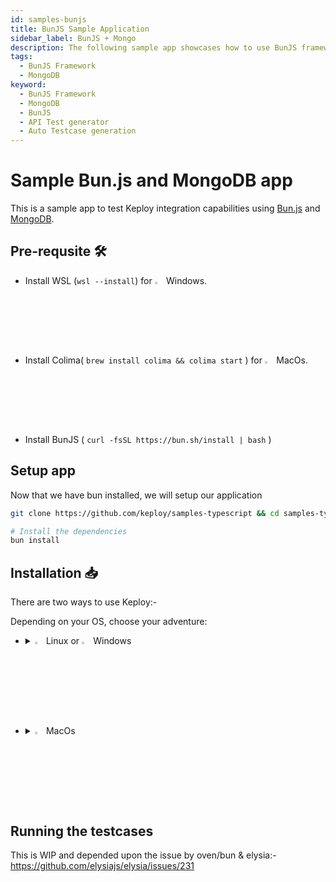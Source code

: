 ```yaml
---
id: samples-bunjs
title: BunJS Sample Application
sidebar_label: BunJS + Mongo
description: The following sample app showcases how to use BunJS framework and the Keploy Platform.
tags:
  - BunJS Framework
  - MongoDB
keyword:
  - BunJS Framework
  - MongoDB
  - BunJS
  - API Test generator
  - Auto Testcase generation
---
```


# Sample Bun.js and MongoDB app

This is a sample app to test Keploy integration capabilities using [Bun.js](https://bun.sh) and [MongoDB](https://www.mongodb.com/).

## Pre-requsite 🛠️

- Install WSL (`wsl --install`) for <img src="/docs/img/os/windows.png" alt="Windows" width="3%" /> Windows.
- Install Colima( `brew install colima && colima start` ) for <img src="/docs/img/os/macos.png" alt="MacOS" width="3%" /> MacOs.
- Install BunJS ( `curl -fsSL https://bun.sh/install | bash` )


## Setup app

Now that we have bun installed, we will setup our application 

```zsh
git clone https://github.com/keploy/samples-typescript && cd samples-typescript/bun-mongo

# Install the dependencies
bun install
```

## Installation 📥

There are two ways to use Keploy:-

Depending on your OS, choose your adventure:

- <details>
    <summary><img src="/docs/img/os/linux.png" alt="Linux" width="3%" /> Linux or <img src="/docs/img/os/windows.png" alt="Windows" width="3%" /> Windows</summary>
    Keploy can be installed on Linux directly and on Windows with the help of WSL. Based on your system architecture, install the keploy latest binary release from here:-

    #### Linux
    
    1. AMD Architecture
    
    ```zsh
    curl --silent --location "https://github.com/keploy/keploy/releases/latest/download/keploy_linux_amd64.tar.gz" | tar xz -C /tmp
    
    sudo mkdir -p /usr/local/bin && sudo mv /tmp/keploy /usr/local/bin && keploy
    ```
    
    <details> 
    <Summary> 2. ARM Architecture </Summary>
    
    ```zsh
    curl --silent --location "https://github.com/keploy/keploy/releases/latest/download/keploy_linux_arm64.tar.gz" | tar xz -C /tmp
    
    sudo mkdir -p /usr/local/bin && sudo mv /tmp/keploy /usr/local/bin && keploy
    ```
    
    </details>
    
    #### Windows Subsystem for Linux (WSL)
    
    On Windows, WSL is required to run Keploy Binary. You must be running Windows 10 version 2004 and higher (Build 19041 and higher) or Windows 11 to use the commands below.
    
    ```bash
    wsl --install
    ```
    
    Once installed download and Install "Keploy Binary" :
    
    ```bash
    curl --silent --location "https://github.com/keploy/keploy/releases/latest/download/keploy_linux_amd64.tar.gz" | tar xz -C /tmp
    
    sudo mkdir -p /usr/local/bin && sudo mv /tmp/keploy /usr/local/bin && keploy
    ```
    
    ### Let's start the MongoDB Instance
    
    ```zsh
    docker-compose up -d
    ```
    
    > **Since we have setup our sample-app natively, we need to update the mongoDB host on line 41, in `supabun.ts`, from `mongodb://mongoDb-bun:27017/keploy` to `mongodb://localhost:27017/keploy`.**
    
    ### Capture the testcases
    
    ```bash
    sudo -E env PATH=$PATH keploy record -c 'bun run supabun.ts'
    ```
    
    Make API Calls using [Hoppscotch](https://hoppscotch.io), [Postman](https://postman.com) or cURL command. Keploy with capture those calls to generate the test-suites containing testcases and data mocks.
    
    1. Generate the testcases
    
    ```bash
    curl --request POST localhost:420/save
    ```
    
    we will get the output:
    
    ```
    {"succes":true}
    ```
    
    2. Fetch the data
    
    ```bash
    curl --request GET localhost:420/fetch
    ```
    
    this will provide us with the output:-
    
    ```
    {"succes":{"_id":"6513cfec0bc1a17a36c06337","name":"Cow","sound":"Moo","__v":0}}
    ```
    
    We will get the following output in our terminal
    
    ![Testcase](/img/testcase-bun.png)

  </details>
   <br/>

- <details> 
    <summary><img src="/docs/img/os/macos.png" alt="MacOS" width="3%" /> MacOs </summary>
    Keploy can be used on Linux & Windows through Docker, and on MacOS with the help of Colima.

    ## Create Keploy Alias
    
    We need to create an alias for Keploy:
    
    ```bash
    alias keploy='sudo docker run --pull always --name keploy-v2 -p 16789:16789 --privileged --pid=host -it -v "$(pwd)":/files -v /sys/fs/cgroup:/sys/fs/cgroup -v /sys/kernel/debug:/sys/kernel/debug -v /sys/fs/bpf:/sys/fs/bpf -v /var/run/docker.sock:/var/run/docker.sock --rm ghcr.io/keploy/keploy'
    ```
    
    ## Let's start the MongoDB Instance
    
    ```bash
    docker-compose up -d
    ```
    
    ## Capture the testcases
    
    1. We first need to build dockerimage of our application:-
    
    ```bash
    docker build -t bun-app:1.0 .
    ```
    
    2. Now we will run the keploy in record mode:-
    
    ```bash
    keploy record -c "docker run -p 420:420 --name bunMongoApp --network keploy-network bun-app:1.0"
    ```
    
    ### Let's generate the testcases.
    
    Make API Calls using [Hoppscotch](https://hoppscotch.io), [Postman](https://postman.com) or cURL command. Keploy with capture those calls to generate the test-suites containing testcases and data mocks.
    
    ```bash
    curl --request POST localhost:420/save
    ```
    
    we will get the output:
    
    ```
    {"succes":true}
    ```
    
    2. Fetch the data
    
    ```bash
    curl --request GET localhost:420/fetch
    ```
    
    this will provide us with the output:-
    
    ```
    {"succes":{"_id":"6513cfec0bc1a17a36c06337","name":"Cow","sound":"Moo","__v":0}}
    ```
    
    We will get the following output in our terminal
    
    ![Testcase](/img/testcase-bun.png)
    

  </details>

## Running the testcases

This is WIP and depended upon the issue by oven/bun & elysia:- https://github.com/elysiajs/elysia/issues/231
